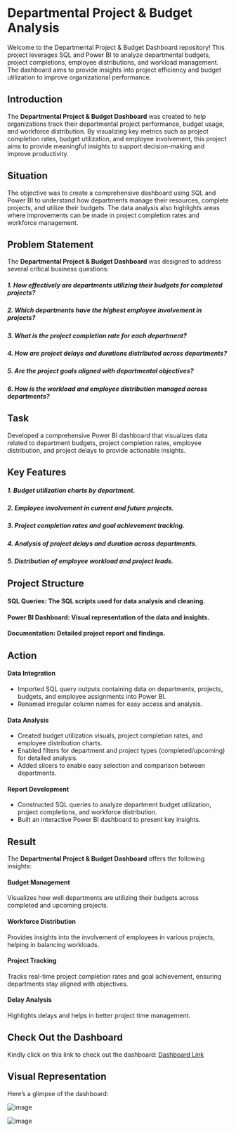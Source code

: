 # Departmental Project & Budget Analysis
Welcome to the Departmental Project & Budget Dashboard repository! This project leverages SQL and Power BI to analyze departmental budgets, project completions, employee distributions, and workload management. The dashboard aims to provide insights into project efficiency and budget utilization to improve organizational performance.

## Introduction
The **Departmental Project & Budget Dashboard** was created to help organizations track their departmental project performance, budget usage, and workforce distribution. By visualizing key metrics such as project completion rates, budget utilization, and employee involvement, this project aims to provide meaningful insights to support decision-making and improve productivity.

## Situation
The objective was to create a comprehensive dashboard using SQL and Power BI to understand how departments manage their resources, complete projects, and utilize their budgets. The data analysis also highlights areas where improvements can be made in project completion rates and workforce management.

## Problem Statement
The **Departmental Project & Budget Dashboard** was designed to address several critical business questions:

##### 1. How effectively are departments utilizing their budgets for completed projects?
##### 2. Which departments have the highest employee involvement in projects?
##### 3. What is the project completion rate for each department?
##### 4. How are project delays and durations distributed across departments?
##### 5. Are the project goals aligned with departmental objectives?
##### 6. How is the workload and employee distribution managed across departments?

## Task
Developed a comprehensive Power BI dashboard that visualizes data related to department budgets, project completion rates, employee distribution, and project delays to provide actionable insights.

## Key Features
##### 1. Budget utilization charts by department.
##### 2. Employee involvement in current and future projects.
##### 3. Project completion rates and goal achievement tracking.
##### 4. Analysis of project delays and duration across departments.
##### 5. Distribution of employee workload and project leads.

## Project Structure
#### SQL Queries: The SQL scripts used for data analysis and cleaning.
#### Power BI Dashboard: Visual representation of the data and insights.
#### Documentation: Detailed project report and findings.

## Action
#### Data Integration
- Imported SQL query outputs containing data on departments, projects, budgets, and employee assignments into Power BI.
- Renamed irregular column names for easy access and analysis.

#### Data Analysis
- Created budget utilization visuals, project completion rates, and employee distribution charts.
- Enabled filters for department and project types (completed/upcoming) for detailed analysis.
- Added slicers to enable easy selection and comparison between departments.

#### Report Development
- Constructed SQL queries to analyze department budget utilization, project completions, and workforce distribution.
- Built an interactive Power BI dashboard to present key insights.

## Result
The **Departmental Project & Budget Dashboard** offers the following insights:

#### Budget Management
Visualizes how well departments are utilizing their budgets across completed and upcoming projects.

#### Workforce Distribution
Provides insights into the involvement of employees in various projects, helping in balancing workloads.

#### Project Tracking
Tracks real-time project completion rates and goal achievement, ensuring departments stay aligned with objectives.

#### Delay Analysis
Highlights delays and helps in better project time management.

## Check Out the Dashboard
Kindly click on this link to check out the dashboard: [Dashboard Link](https://github.com/ABHISHEKSWAROOPGUPTA/Departmental-Project-Budget-Analysis/blob/main/Departmental%20Project.pbix)
## Visual Representation
Here’s a glimpse of the dashboard:

![image](https://github.com/user-attachments/assets/db49170c-cfba-4ad1-9440-64a263c1da27)

![image](https://github.com/user-attachments/assets/8667961e-1bda-49d4-ae84-2afa24df4d2d)
